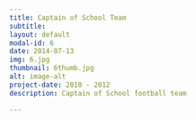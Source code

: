 ```yaml
---
title: Captain of School Team
subtitle: 
layout: default
modal-id: 6
date: 2014-07-13
img: 6.jpg
thumbnail: 6thumb.jpg
alt: image-alt
project-date: 2010 - 2012
description: Captain of School football team

---
```

